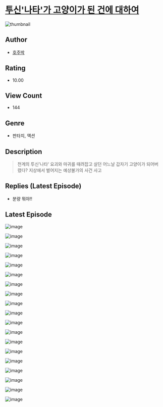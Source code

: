 # [투신'나타'가 고양이가 된 건에 대하여](https://comic.naver.com/challenge/list?titleId=810487)
![thumbnail](https://image-comic.pstatic.net/user_contents_data/challenge_comic/2023/05/23/224274/upload_3689070659878871351_480x623.jpeg)

## Author
- [호주박](https://comic.naver.com/artistTitle?id=224274)

## Rating
- 10.00

## View Count
- 144

## Genre
- 판타지, 액션

## Description
> 천계의 투신’나타‘ 요괴와 마귀를 때려잡고 살던 어느날 갑자기 고양이가 되어버렸다? 지상에서 벌어지는 예상불가의 사건 사고

## Replies (Latest Episode)
- 분량 뭐야!!

## Latest Episode
![image](https://image-comic.pstatic.net/user_contents_data/challenge_comic/2023/05/23/224274/upload_7220453492796831841.jpeg)

![image](https://image-comic.pstatic.net/user_contents_data/challenge_comic/2023/05/23/224274/upload_7147269999657629282.jpeg)

![image](https://image-comic.pstatic.net/user_contents_data/challenge_comic/2023/05/23/224274/upload_3905521811590426936.jpeg)

![image](https://image-comic.pstatic.net/user_contents_data/challenge_comic/2023/05/23/224274/upload_3977299017241671728.jpeg)

![image](https://image-comic.pstatic.net/user_contents_data/challenge_comic/2023/05/23/224274/upload_7161902299544238434.jpeg)

![image](https://image-comic.pstatic.net/user_contents_data/challenge_comic/2023/05/23/224274/upload_4134921516786922802.jpeg)

![image](https://image-comic.pstatic.net/user_contents_data/challenge_comic/2023/05/24/224274/upload_3545511795373389622.jpeg)

![image](https://image-comic.pstatic.net/user_contents_data/challenge_comic/2023/05/23/224274/upload_3978145650640959801.jpeg)

![image](https://image-comic.pstatic.net/user_contents_data/challenge_comic/2023/05/23/224274/upload_7219942237053006435.jpeg)

![image](https://image-comic.pstatic.net/user_contents_data/challenge_comic/2023/05/23/224274/upload_7378363153771553335.jpeg)

![image](https://image-comic.pstatic.net/user_contents_data/challenge_comic/2023/05/23/224274/upload_3832619775422587699.jpeg)

![image](https://image-comic.pstatic.net/user_contents_data/challenge_comic/2023/05/23/224274/upload_7292790355003717177.jpeg)

![image](https://image-comic.pstatic.net/user_contents_data/challenge_comic/2023/05/23/224274/upload_3618985589647631152.jpeg)

![image](https://image-comic.pstatic.net/user_contents_data/challenge_comic/2023/05/23/224274/upload_3618415127830226017.jpeg)

![image](https://image-comic.pstatic.net/user_contents_data/challenge_comic/2023/05/23/224274/upload_7220737196892304482.jpeg)

![image](https://image-comic.pstatic.net/user_contents_data/challenge_comic/2023/05/23/224274/upload_3835156146985251636.jpeg)

![image](https://image-comic.pstatic.net/user_contents_data/challenge_comic/2023/05/23/224274/upload_3775532921305773108.jpeg)

![image](https://image-comic.pstatic.net/user_contents_data/challenge_comic/2023/05/23/224274/upload_3703473132525531955.jpeg)

![image](https://image-comic.pstatic.net/user_contents_data/challenge_comic/2023/05/24/224274/upload_4049409173106156597.jpeg)
